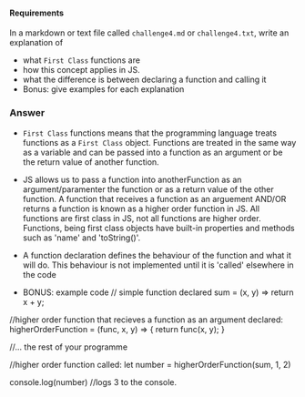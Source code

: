 #### Requirements
In a markdown or text file called `challenge4.md` or `challenge4.txt`, write an explanation of
- what `First Class` functions are
- how this concept applies in JS.
- what the difference is between declaring a function and calling it
- Bonus: give examples for each explanation

### Answer
- `First Class` functions means that the programming language treats functions as a `First Class` object. Functions are treated in the same way as a variable and can be passed into a function as an argument or be the return value of another function.
- JS allows us to pass a function into anotherFunction as an argument/paramenter the function or as a return value of the other function. A function that receives a function as an arguement AND/OR returns a function is known as a higher order function in JS. All functions are first class in JS, not all functions are higher order. Functions, being first class objects have built-in properties and methods such as 'name' and 'toString()'.
- A function declaration defines the behaviour of the function and what it will do. This behaviour is not implemented until it is 'called' elsewhere in the code

- BONUS: example code 
// simple function declared
sum = (x, y) => return x + y;

//higher order function that recieves a function as an argument declared:
higherOrderFunction = (func, x, y) => {
    return func(x, y);
}

//... the rest of your programme

//higher order function called:
let number = higherOrderFunction(sum, 1, 2)

console.log(number) //logs 3 to the console.

